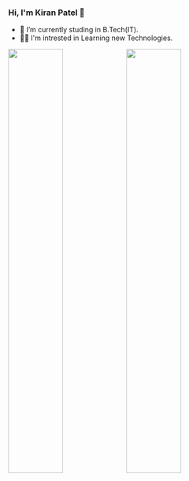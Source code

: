 ### Hi, I'm Kiran Patel 👋

- 🌱 I’m currently studing in B.Tech(IT).
- 👩‍💻 I'm intrested in Learning new Technologies.

<img align="left" width="47%" src= "https://github-readme-stats.vercel.app/api?username=Kiran&show_icons=true&theme=radical" />
<img align="left" width="47%" src= "https://github-readme-stats.vercel.app/api/top-langs/?username=Kiran&layout=compact" />



<!--
**kiranr2992/kiranr2992** is a ✨ _special_ ✨ repository because its `README.md` (this file) appears on your GitHub profile.

Here are some ideas to get you started:

- 🔭 I’m currently working on ...
- 🌱 I’m currently studing in B.Tech(IT).
- 👯 I’m looking to collaborate on ...
- 🤔 I’m looking for help with ...
- 💬 Ask me about ...
- 📫 How to reach me: ...
- 😄 Pronouns: ...
- ⚡ Fun fact: ...
-->
